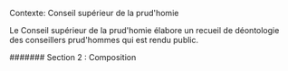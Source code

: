 Contexte: Conseil supérieur de la prud'homie

Le Conseil supérieur de la prud'homie élabore un recueil de déontologie des conseillers prud'hommes qui est rendu public.

####### Section 2 : Composition
